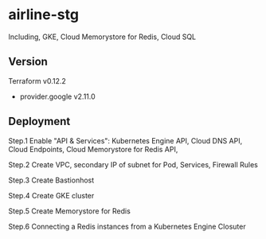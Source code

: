 # airline-stg
Including, GKE, Cloud Memorystore for Redis, Cloud SQL

## Version
Terraform v0.12.2<br />
+ provider.google v2.11.0<br />

## Deployment
Step.1 Enable "API & Services": Kubernetes Engine API, Cloud DNS API, Cloud Endpoints, Cloud Memorystore for Redis API,<br />

Step.2 Create VPC, secondary IP of subnet for Pod, Services, Firewall Rules<br />

Step.3 Create Bastionhost<br />

Step.4 Create GKE cluster<br />

Step.5 Create Memorystore for Redis<br />

Step.6 Connecting a Redis instances from a Kubernetes Engine Closuter 
